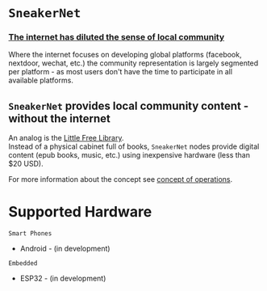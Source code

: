 `SneakerNet`
================================================================================
### [The internet has diluted the sense of local community](https://en.wikipedia.org/wiki/Internet_influences_on_communities)
Where the internet focuses on developing global platforms (facebook, nextdoor, wechat,
etc.) the community representation is largely segmented per platform - as most users
don't have the time to participate in all available platforms.

`SneakerNet` provides local community content - without the internet
--------------------------------------------------------------------------------
An analog is the [Little Free Library](https://littlefreelibrary.org/).  
Instead of a physical cabinet full of books, `SneakerNet` nodes provide digital
content (epub books, music, etc.) using inexpensive hardware (less than $20 USD).

For more information about the concept see [concept of operations](docs/conops.md).

Supported Hardware
================================================================================
`Smart Phones`
* Android - (in development)

`Embedded`
* ESP32 - (in development)
